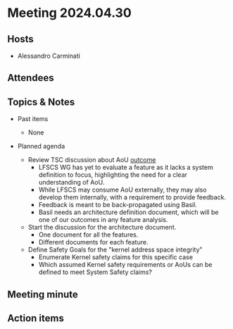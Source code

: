 # Meeting 2024.04.30

## Hosts
* Alessandro Carminati

## Attendees

## Topics & Notes

* Past items
    * None

* Planned agenda
    * Review TSC discussion about AoU [outcome](https://github.com/elisa-tech/tsc/wiki/24-Apr-2024)
        * LFSCS WG has yet to evaluate a feature as it lacks a system 
          definition to focus, highlighting the need for a clear understanding
          of AoU. 
        * While LFSCS may consume AoU externally, they may also develop them 
          internally, with a requirement to provide feedback.
        * Feedback is meant to be back-propagated using Basil.
        * Basil needs an architecture definition document, which will be one 
          of our outcomes in any feature analysis.
    * Start the discussion for the architecture document.
        * One document for all the features.
        * Different documents for each feature.
    * Define Safety Goals for the "kernel address space integrity"
        * Enumerate Kernel safety claims for this specific case
        * Which assumed Kernel safety requirements or AoUs can be defined to
          meet System Safety claims?

## Meeting minute

## Action items
